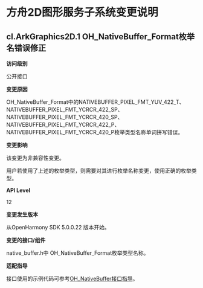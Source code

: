 # 方舟2D图形服务子系统变更说明

## cl.ArkGraphics2D.1 OH_NativeBuffer_Format枚举名错误修正

**访问级别**

公开接口

**变更原因**

OH_NativeBuffer_Format中的NATIVEBUFFER_PIXEL_FMT_YUV_422_T、NATIVEBUFFER_PIXEL_FMT_YCRCR_422_SP、NATIVEBUFFER_PIXEL_FMT_YCRCR_420_SP、NATIVEBUFFER_PIXEL_FMT_YCRCR_422_P、NATIVEBUFFER_PIXEL_FMT_YCRCR_420_P枚举类型名称单词拼写错误。

**变更影响**

该变更为非兼容性变更。

用户若使用了上述的枚举类型，则需要对其进行枚举名称变更，使用正确的枚举类型。

**API Level**

12

**变更发生版本**

从OpenHarmony SDK 5.0.0.22 版本开始。

**变更的接口/组件**

native_buffer.h中 OH_NativeBuffer_Format枚举类型名称。

**适配指导**

接口使用的示例代码可参考[OH_NativeBuffer接口指导](../../../application-dev/reference/apis-arkgraphics2d/_o_h___native_buffer.md#oh_nativebuffer_format)。

